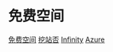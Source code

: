 # 免费空间
[免费空间](http://ccaeo.com/?i=1)
[挖站否](https://wzfou.com/wzfou-php-kongjian/)
[Infinity](https://www.infinityfree.net/)
[Azure](https://azure.microsoft.com/zh-tw/pricing/purchase-options/pay-as-you-go/)
